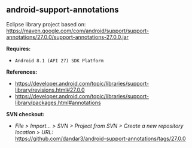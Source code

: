 ## android-support-annotations

Eclipse library project based on:<br/>
https://maven.google.com/com/android/support/support-annotations/27.0.0/support-annotations-27.0.0.jar

**Requires:**
- `Android 8.1 (API 27) SDK Platform`

**References:**
- https://developer.android.com/topic/libraries/support-library/revisions.html#27.0.0
- https://developer.android.com/topic/libraries/support-library/packages.html#annotations

**SVN checkout:**
- _File > Import... > SVN > Project from SVN > Create a new repository location > URL:_<br/>
  https://github.com/dandar3/android-support-annotations/tags/27.0.0

